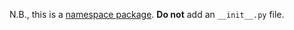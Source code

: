 N.B., this is a [namespace package](https://www.python.org/dev/peps/pep-0420/). **Do 
not** add an `__init__.py` file.
